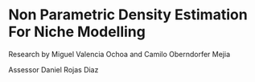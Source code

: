 # Non Parametric Density Estimation For Niche Modelling

Research by Miguel Valencia Ochoa and Camilo Oberndorfer Mejia 

Assessor Daniel Rojas Diaz
